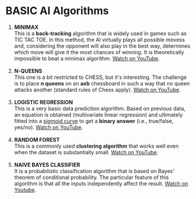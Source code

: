 # BASIC AI Algorithms
<ol>
  <li> <b>MINIMAX</b><br/>This is a <b>back-tracking</b> algorithm that is widely used in games such as TIC TAC TOE. In this method, the AI virtually plays all possible movess and, considering the opponent will also play in the best way, determines which move will give it the most chances of winning. It is theoretically impossible to beat a minimax algorithm. <a href="https://www.youtube.com/watch?v=KU9Ch59-4vw">Watch on YouTube</a>.</li><br/>
  <li> <b>N-QUEENS</b><br/>This one is a bit restricted to CHESS, but it's interesting. The challenge is to place <b>n queens</b> on an <b>axb</b> chessboard in such a way that no queen attacks another (standard rules of Chess apply). <a href="https://www.youtube.com/watch?v=KU9Ch59-4vw">Watch on YouTube</a>.</li><br/>
  
  <li> <b>LOGISTIC REGRESSION</b><br/>This is a very basic data prediction algorithm. Based on previous data, an equation is obtained (multivariate linear regression) and ultimately fitted into a <a href="https://en.wikipedia.org/wiki/Sigmoid_function">sigmoid curve</a> to get a <b>binary answer</b> (i.e., true/false, yes/no). <a href="https://www.youtube.com/watch?v=yIYKR4sgzI8">Watch on YouTube</a>.</li><br/>
  
  <li> <b>RANDOM FOREST</b><br/>This is a commonly used <b>clustering algorithm</b> that works well even when the dataset is substantially small. <a href="https://www.youtube.com/watch?v=eM4uJ6XGnSM">Watch on YouTube</a>.</li><br/>
  
  <li> <b>NAIVE BAYES CLASSIFIER</b><br/>It is a probabilistic classification algorithm that is based on Bayes' theorem of conditional probability. The particular feature of this algorithm is that all the inputs independently affect the result. <a href="https://m.youtube.com/watch?v=M59h7CFUwPU">Watch on Youtube</a>. </li>
</ol>
  
</ol>
